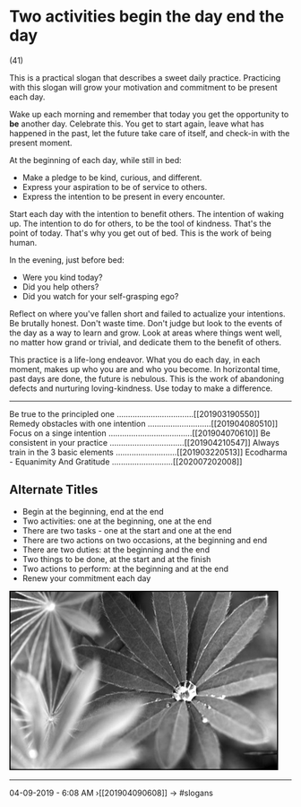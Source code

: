 # Two activities begin the day end the day 
(41)

This is a practical slogan that describes a sweet daily practice. Practicing with this slogan will grow your motivation and commitment to be present each day.

Wake up each morning and remember that today you get the opportunity to **be** another day. Celebrate this. You get to start again, leave what has happened in the past, let the future take care of itself, and check-in with the present moment.

At the beginning of each day, while still in bed:

- Make a pledge to be kind, curious, and different.
- Express your aspiration to be of service to others.
- Express the intention to be present in every encounter.

Start each day with the intention to benefit others. The intention of waking up. The intention to do for others, to be the tool of kindness. That's the point of today. That's why you get out of bed. This is the work of being human.

In the evening, just before bed:

- Were you kind today?
- Did you help others?
- Did you watch for your self-grasping ego?

Reflect on where you've fallen short and failed to actualize your intentions. Be brutally honest. Don't waste time. Don't judge but look to the events of the day as a way to learn and grow. Look at areas where things went well, no matter how grand or trivial, and dedicate them to the benefit of others.

This practice is a life-long endeavor. What you do each day, in each moment, makes up who you are and who you become. In horizontal time, past days are done, the future is nebulous. This is the work of abandoning defects and nurturing loving-kindness. Use today to make a difference.

----------------------------------------------------------------

Be true to the principled one ..................................[[201903190550]]
Remedy obstacles with one intention ............................[[201904080510]]
Focus on a singe intention .....................................[[201904070610]]
Be consistent in your practice .................................[[201904210547]]
Always train in the 3 basic elements ...........................[[201903220513]]
Ecodharma - Equanimity And Gratitude ...........................[[202007202008]]

## Alternate Titles
- Begin at the beginning, end at the end
- Two activities: one at the beginning, one at the end
- There are two tasks - one at the start and one at the end
- There are two actions on two occasions, at the beginning and end
- There are two duties: at the beginning and the end
- Two things to be done, at the start and at the finish
- Two actions to perform: at the beginning and at the end
- Renew your commitment each day

![](media/415_lupine-bw_1024.jpg)

----
04-09-2019 - 6:08 AM
›[[201904090608]]
→ #slogans
<div style="page-break-after: always;"></div>
